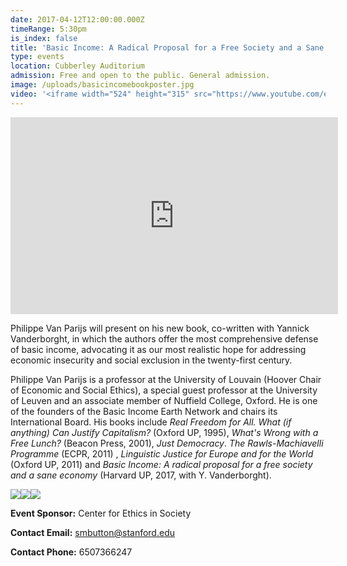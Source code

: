 ```yaml
---
date: 2017-04-12T12:00:00.000Z
timeRange: 5:30pm
is_index: false
title: 'Basic Income: A Radical Proposal for a Free Society and a Sane Economy'
type: events
location: Cubberley Auditorium
admission: Free and open to the public. General admission. 
image: /uploads/basicincomebookposter.jpg
video: '<iframe width="524" height="315" src="https://www.youtube.com/embed/ifDUVj-g-HI" frameborder="0" allow="accelerometer; autoplay; encrypted-media; gyroscope; picture-in-picture" allowfullscreen></iframe>'
---
```


<iframe width="524" height="315" class="my-3" src="https://www.youtube.com/embed/W3HxFHlh6Ls" frameborder="0" allow="accelerometer; autoplay; encrypted-media; gyroscope; picture-in-picture" allowfullscreen></iframe>

Philippe Van Parijs will present on his new book, co-written with Yannick Vanderborght, in which the authors offer the most comprehensive defense of basic income, advocating it as our most realistic hope for addressing economic insecurity and social exclusion in the twenty-first century.

Philippe Van Parijs is a professor at the University of Louvain (Hoover Chair of Economic and Social Ethics), a special guest professor at the University of Leuven and an associate member of Nuffield College, Oxford. He is one of the founders of the Basic Income Earth Network and chairs its International Board. His books include _Real Freedom for All. What (if anything) Can Justify Capitalism?_ (Oxford UP, 1995), _What's Wrong with a Free Lunch?_ (Beacon Press, 2001), _Just Democracy_. _The Rawls-Machiavelli Programme_ (ECPR, 2011) , _Linguistic Justice for Europe and for the World_ (Oxford UP, 2011) and _Basic Income: A radical proposal for a free society and a sane economy_ (Harvard UP, 2017, with Y. Vanderborght).

<img class="mr-1" src="/uploads/vp_montage.jpg"><img class="mr-1" src="/uploads/vpmontage2.jpg"><img src="/uploads/vpmontage3.jpg">
 
**Event Sponsor:** Center for Ethics in Society

**Contact Email:** smbutton@stanford.edu

**Contact Phone:** 6507366247

